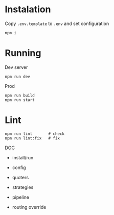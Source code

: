 # Instalation
Copy `.env.template` to `.env` and set configuration

```
npm i
```

# Running

Dev server
```
npm run dev
```

Prod
```
npm run build
npm run start
```

# Lint
```
npm run lint       # check
npm run lint:fix   # fix
```

DOC
- install/run
- config

- quoters
- strategies
- pipeline
- routing override

